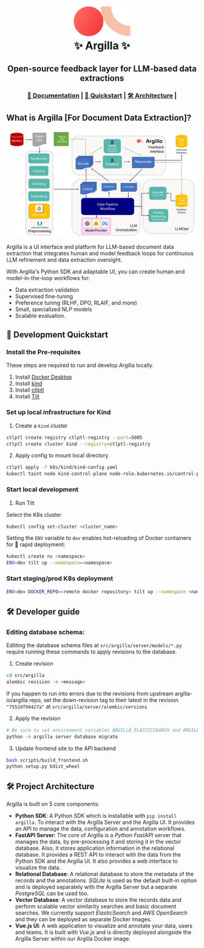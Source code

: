 
<h1 align="center">
  <a href=""><img src="https://github.com/dvsrepo/imgs/raw/main/rg.svg" alt="Argilla" width="150"></a>
  <br>
  ✨ Argilla ✨
  <br>
</h1>

<h2 align="center">Open-source feedback layer for LLM-based data extractions</h2>

<h3>
<p align="center">
<a href="https://docs.argilla.io">📄 Documentation</a> | </span>
<a href="#-quickstart">🚀 Quickstart</a> <span> | </span>
<a href="#-project-architecture">🛠️ Architecture</a> <span> | </span>
</p>
</h3>

## What is Argilla [For Document Data Extraction]?

<img src="docs/_source/_static/images/main/data-extraction-pipeline.jpg" alt="pipeline">

Argilla is a UI interface and platform for LLM-based document data extraction that integrates human and model feedback loops for continuous LLM refinement and data extraction oversight.

With Argilla's Python SDK and adaptable UI, you can create human and model-in-the-loop workflows for:

* Data extraction validation
* Supervised fine-tuning
* Preference tuning (RLHF, DPO, RLAIF, and more)
* Small, specialized NLP models
* Scalable evaluation.

## 🚀 Development Quickstart

### Install the Pre-requisites
These steps are required to run and develop Argilla locally.

1. Install [Docker Desktop](https://docs.docker.com/get-docker/)
2. Install [kind](https://kind.sigs.k8s.io/docs/user/quick-start/#installation)
2. Install [ctlptl](https://github.com/tilt-dev/ctlptl/tree/main#how-do-i-install-it)
3. Install [Tilt](https://docs.tilt.dev/)

### Set up local infrastructure for Kind

1. Create a `kind` cluster

```bash
ctlptl create registry ctlptl-registry --port=5005
ctlptl create cluster kind --registry=ctlptl-registry
```


2. Apply config to mount local directory

```bash
ctlptl apply -f k8s/kind/kind-config.yaml
kubectl taint node kind-control-plane node-role.kubernetes.io/control-plane:NoSchedule-

```

### Start local development

1. Run Tilt 

Select the K8s cluster
```bash
kubectl config set-cluster <cluster_name>
```

Setting the `ENV` variable to `dev` enables hot-reloading of Docker containers for 🚀 rapid deployment:
```bash
kubectl create ns <namespace>
ENV=dev tilt up --namespace=<namespace>
```

### Start staging/prod K8s deployment

```bash
ENV=dev DOCKER_REPO=<remote docker repository> tilt up --namespace <namespace> --context <K8s cluster context>
```

## 🛠️ Developer guide

### Editing database schema:
Editting the database schema files at `src/argilla/server/models/*.py` require running these commands to apply revisions to the database.

1. Create revision
```bash
cd src/argilla
alembic revision -m <message>
```

If you happen to run into errors due to the revisions from upstream argilla-io/argilla repo, set the down-revision tag to their latest in the revision `"7552df94427a"` at `src/argilla/server/alembic/versions`

2. Apply the revision
```bash
# Be sure to set environment variables ARGILLA_ELASTICSEARCH and ARGILLA_DATABASE_URL
python -m argilla server database migrate
```

3. Update frontend site to the API backend

```bash
bash scripts/build_frontend.sh
python setup.py bdist_wheel
```

## 🛠️ Project Architecture

Argilla is built on 5 core components:

- **Python SDK**: A Python SDK which is installable with `pip install argilla`. To interact with the Argilla Server and the Argilla UI. It provides an API to manage the data, configuration and annotation workflows.
- **FastAPI Server**: The core of Argilla is a *Python FastAPI* server that manages the data, by pre-processing it and storing it in the vector database. Also, it stores application information in the relational database. It provides a REST API to interact with the data from the Python SDK and the Argilla UI. It also provides a web interface to visualize the data.
- **Relational Database**: A relational database to store the metadata of the records and the annotations. *SQLite* is used as the default built-in option and is deployed separately with the Argilla Server but a separate *PostgreSQL* can be used too.
- **Vector Database**: A vector database to store the records data and perform scalable vector similarity searches and basic document searches. We currently support *ElasticSearch* and *AWS OpenSearch* and they can be deployed as separate Docker images.
- **Vue.js UI**: A web application to visualize and annotate your data, users and teams. It is built with *Vue.js* and is directly deployed alongside the Argilla Server within our Argilla Docker image.

